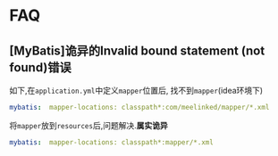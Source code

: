 # FAQ

## [MyBatis]诡异的Invalid bound statement (not found)错误

如下,在`application.yml`中定义`mapper`位置后, 找不到`mapper`(idea环境下)

```yaml
mybatis:  mapper-locations: classpath*:com/meelinked/mapper/*.xml
```

将`mapper`放到`resources`后,问题解决.<b>属实诡异</b>

```yaml
mybatis:  mapper-locations: classpath*:mapper/*.xml
```


